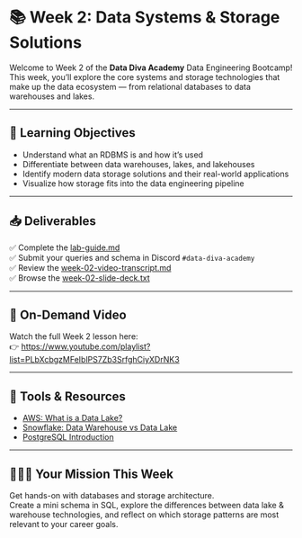 # 📚 Week 2: Data Systems & Storage Solutions

Welcome to Week 2 of the **Data Diva Academy** Data Engineering Bootcamp!  
This week, you’ll explore the core systems and storage technologies that 
make up the data ecosystem — from relational databases to data warehouses 
and lakes.

---

## 🎯 Learning Objectives

- Understand what an RDBMS is and how it’s used  
- Differentiate between data warehouses, lakes, and lakehouses  
- Identify modern data storage solutions and their real-world applications  
- Visualize how storage fits into the data engineering pipeline  

---

## 📥 Deliverables

✅ Complete the [lab-guide.md](./lab-guide.md)  
✅ Submit your queries and schema in Discord `#data-diva-academy`  
✅ Review the [week-02-video-transcript.md](./week-02-video-transcript.md)  
✅ Browse the [week-02-slide-deck.txt](./week-02-slide-deck.txt)

---

## 🎥 On-Demand Video

Watch the full Week 2 lesson here:  
👉 
https://www.youtube.com/playlist?list=PLbXcbgzMFeIblPS7Zb3SrfghCiyXDrNK3

---

## 🧰 Tools & Resources

- [AWS: What is a Data 
Lake?](https://aws.amazon.com/big-data/datalakes-and-analytics/what-is-a-data-lake/)  
- [Snowflake: Data Warehouse vs Data 
Lake](https://www.snowflake.com/guides/data-lake-vs-data-warehouse/)  
- [PostgreSQL 
Introduction](https://www.postgresql.org/docs/current/tutorial-start.html)  

---

## 👩🏽‍💻 Your Mission This Week

Get hands-on with databases and storage architecture.  
Create a mini schema in SQL, explore the differences between data lake & 
warehouse technologies, and reflect on which storage patterns are most 
relevant to your career goals.


